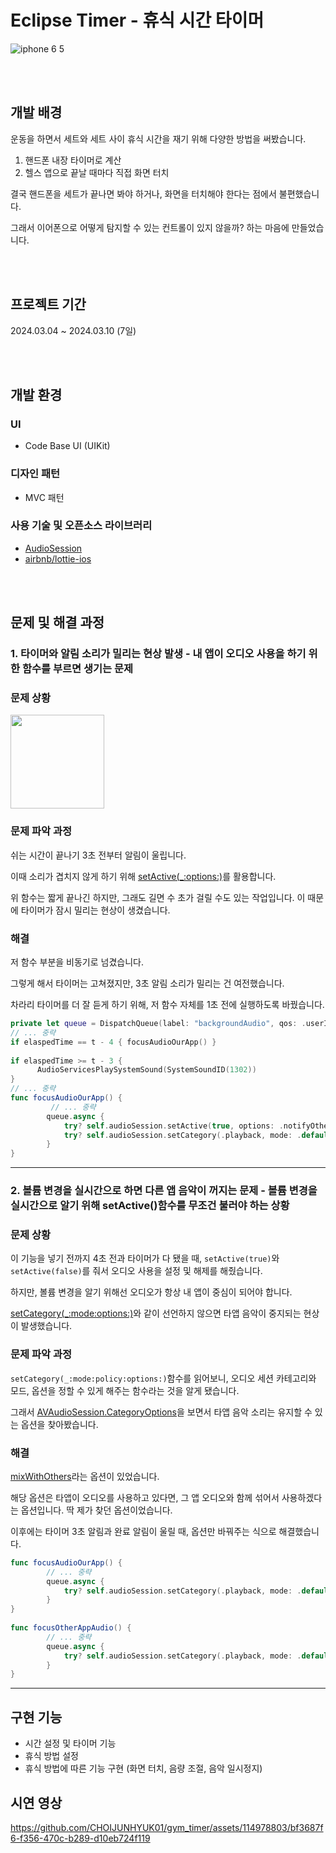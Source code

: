 # Eclipse Timer - 휴식 시간 타이머

![iphone 6 5](https://github.com/CHOIJUNHYUK01/gym_timer/assets/114978803/5079077e-e65b-43b7-85ab-980cc438f9eb)

<br /><br />

## 개발 배경
운동을 하면서 세트와 세트 사이 휴식 시간을 재기 위해 다양한 방법을 써봤습니다.
1. 핸드폰 내장 타이머로 계산
2. 헬스 앱으로 끝날 때마다 직접 화면 터치
   
결국 핸드폰을 세트가 끝나면 봐야 하거나, 화면을 터치해야 한다는 점에서 불편했습니다.

그래서 이어폰으로 어떻게 탐지할 수 있는 컨트롤이 있지 않을까? 하는 마음에 만들었습니다.

<br /><br />

## 프로젝트 기간

2024.03.04 ~ 2024.03.10 (7일)

<br /><br />

## 개발 환경

### UI
- Code Base UI (UIKit)

### 디자인 패턴
- MVC 패턴

### 사용 기술 및 오픈소스 라이브러리
- [AudioSession](https://developer.apple.com/audio/)
- [airbnb/lottie-ios](https://github.com/airbnb/lottie-ios)

<br /><br />

## 문제 및 해결 과정

### 1. 타이머와 알림 소리가 밀리는 현상 발생 - 내 앱이 오디오 사용을 하기 위한 함수를 부르면 생기는 문제

### 문제 상황

<img src="https://github.com/CHOIJUNHYUK01/gym_timer/assets/114978803/a77e2f6e-caf6-41fd-aa11-1dfd20405cd1.gif" width="150" />

### 문제 파악 과정

쉬는 시간이 끝나기 3초 전부터 알림이 울립니다.

이때 소리가 겹치지 않게 하기 위해 [setActive(_:options:)](https://developer.apple.com/documentation/avfaudio/avaudiosession/1616627-setactive)를 활용합니다.

위 함수는 짧게 끝나긴 하지만, 그래도 길면 수 초가 걸릴 수도 있는 작업입니다. 이 때문에 타이머가 잠시 밀리는 현상이 생겼습니다.

### 해결

저 함수 부분을 비동기로 넘겼습니다.

그렇게 해서 타이머는 고쳐졌지만, 3초 알림 소리가 밀리는 건 여전했습니다.

차라리 타이머를 더 잘 듣게 하기 위해, 저 함수 자체를 1초 전에 실행하도록 바꿨습니다.

```swift
private let queue = DispatchQueue(label: "backgroundAudio", qos: .userInitiated, target: nil)
// ... 중략
if elaspedTime == t - 4 { focusAudioOurApp() }
        
if elaspedTime >= t - 3 {
      AudioServicesPlaySystemSound(SystemSoundID(1302))
}
// ... 중략
func focusAudioOurApp() {
         // ... 중략
        queue.async {
            try? self.audioSession.setActive(true, options: .notifyOthersOnDeactivation)
            try? self.audioSession.setCategory(.playback, mode: .default, options: [.duckOthers])
        }
}
```
---

### 2. 볼륨 변경을 실시간으로 하면 다른 앱 음악이 꺼지는 문제 - 볼륨 변경을 실시간으로 알기 위해 setActive()함수를 무조건 불러야 하는 상황

### 문제 상황

이 기능을 넣기 전까지 4초 전과 타이머가 다 됐을 때, `setActive(true)`와 `setActive(false)`를 줘서 오디오 사용을 설정 및 해제를 해줬습니다.

하지만, 볼륨 변경을 알기 위해선 오디오가 항상 내 앱이 중심이 되어야 합니다.

[setCategory(_:mode:options:)](https://developer.apple.com/documentation/avfaudio/avaudiosession/1771734-setcategory)와 같이 선언하지 않으면 타앱 음악이 중지되는 현상이 발생했습니다.

### 문제 파악 과정

`setCategory(_:mode:policy:options:)`함수를 읽어보니, 오디오 세션 카테고리와 모드, 옵션을 정할 수 있게 해주는 함수라는 것을 알게 됐습니다.

그래서 [AVAudioSession.CategoryOptions](https://developer.apple.com/documentation/avfaudio/avaudiosession/categoryoptions)을 보면서 타앱 음악 소리는 유지할 수 있는 옵션을 찾아봤습니다.

### 해결

[mixWithOthers](https://developer.apple.com/documentation/avfaudio/avaudiosession/categoryoptions/1616611-mixwithothers)라는 옵션이 있었습니다.

해당 옵션은 타앱이 오디오를 사용하고 있다면, 그 앱 오디오와 함께 섞어서 사용하겠다는 옵션입니다. 딱 제가 찾던 옵션이었습니다.

이후에는 타이머 3초 알림과 완료 알림이 울릴 때, 옵션만 바꿔주는 식으로 해결했습니다.

```swift
func focusAudioOurApp() {
        // ... 중략
        queue.async {
            try? self.audioSession.setCategory(.playback, mode: .default, options: [.duckOthers])
        }
}
    
func focusOtherAppAudio() {
        // ... 중략
        queue.async {
            try? self.audioSession.setCategory(.playback, mode: .default, options: [.mixWithOthers])
        }
}
```

---

## 구현 기능

- 시간 설정 및 타이머 기능
- 휴식 방법 설정
- 휴식 방법에 따른 기능 구현 (화면 터치, 음량 조절, 음악 일시정지)

## 시연 영상



https://github.com/CHOIJUNHYUK01/gym_timer/assets/114978803/bf3687f6-f356-470c-b289-d10eb724f119




